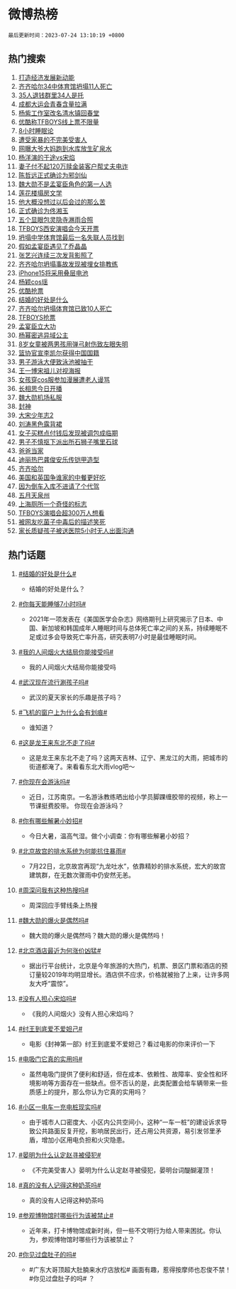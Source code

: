 # 微博热榜

`最后更新时间：2023-07-24 13:10:19 +0800`

## 热门搜索

1. [打造经济发展新动能](https://m.weibo.cn/search?containerid=100103type%3D1%26t%3D10%26q%3D%23%E6%89%93%E9%80%A0%E7%BB%8F%E6%B5%8E%E5%8F%91%E5%B1%95%E6%96%B0%E5%8A%A8%E8%83%BD%23&stream_entry_id=51&isnewpage=1&extparam=seat%3D1%26stream_entry_id%3D51%26c_type%3D51%26pos%3D0%26cate%3D10103%26filter_type%3Drealtimehot%26dgr%3D0%26display_time%3D1690175418%26pre_seqid%3D169017541807104829192&luicode=10000011&lfid=106003type%253D25%2526t%253D3%2526disable_hot%253D1%2526filter_type%253Drealtimehot)
1. [齐齐哈尔34中体育馆坍塌11人死亡](https://m.weibo.cn/search?containerid=100103type%3D1%26t%3D10%26q%3D%23%E9%BD%90%E9%BD%90%E5%93%88%E5%B0%9434%E4%B8%AD%E4%BD%93%E8%82%B2%E9%A6%86%E5%9D%8D%E5%A1%8C11%E4%BA%BA%E6%AD%BB%E4%BA%A1%23&stream_entry_id=31&isnewpage=1&extparam=seat%3D1%26c_type%3D31%26band_rank%3D1%26cate%3D5001%26lcate%3D5001%26realpos%3D1%26stream_entry_id%3D31%26q%3D%2523%25E9%25BD%2590%25E9%25BD%2590%25E5%2593%2588%25E5%25B0%259434%25E4%25B8%25AD%25E4%25BD%2593%25E8%2582%25B2%25E9%25A6%2586%25E5%259D%258D%25E5%25A1%258C11%25E4%25BA%25BA%25E6%25AD%25BB%25E4%25BA%25A1%2523%26flag%3D16%26dgr%3D0%26filter_type%3Drealtimehot%26pos%3D0%26display_time%3D1690175418%26pre_seqid%3D169017541807104829192&luicode=10000011&lfid=106003type%253D25%2526t%253D3%2526disable_hot%253D1%2526filter_type%253Drealtimehot)
1. [35人退钱群里34人是托](https://m.weibo.cn/search?containerid=100103type%3D1%26t%3D10%26q%3D%2335%E4%BA%BA%E9%80%80%E9%92%B1%E7%BE%A4%E9%87%8C34%E4%BA%BA%E6%98%AF%E6%89%98%23&stream_entry_id=31&isnewpage=1&extparam=seat%3D1%26c_type%3D31%26band_rank%3D2%26cate%3D5001%26lcate%3D5001%26realpos%3D2%26stream_entry_id%3D31%26q%3D%252335%25E4%25BA%25BA%25E9%2580%2580%25E9%2592%25B1%25E7%25BE%25A4%25E9%2587%258C34%25E4%25BA%25BA%25E6%2598%25AF%25E6%2589%2598%2523%26flag%3D2%26dgr%3D0%26filter_type%3Drealtimehot%26pos%3D1%26display_time%3D1690175418%26pre_seqid%3D169017541807104829192&luicode=10000011&lfid=106003type%253D25%2526t%253D3%2526disable_hot%253D1%2526filter_type%253Drealtimehot)
1. [成都大运会青春含量拉满](https://m.weibo.cn/search?containerid=100103type%3D1%26t%3D10%26q%3D%23%E6%88%90%E9%83%BD%E5%A4%A7%E8%BF%90%E4%BC%9A%E9%9D%92%E6%98%A5%E5%90%AB%E9%87%8F%E6%8B%89%E6%BB%A1%23&stream_entry_id=31&isnewpage=1&extparam=seat%3D1%26c_type%3D31%26band_rank%3D3%26cate%3D5001%26lcate%3D5001%26realpos%3D3%26stream_entry_id%3D31%26q%3D%2523%25E6%2588%2590%25E9%2583%25BD%25E5%25A4%25A7%25E8%25BF%2590%25E4%25BC%259A%25E9%259D%2592%25E6%2598%25A5%25E5%2590%25AB%25E9%2587%258F%25E6%258B%2589%25E6%25BB%25A1%2523%26flag%3D0%26dgr%3D0%26filter_type%3Drealtimehot%26pos%3D2%26display_time%3D1690175418%26pre_seqid%3D169017541807104829192&luicode=10000011&lfid=106003type%253D25%2526t%253D3%2526disable_hot%253D1%2526filter_type%253Drealtimehot)
1. [杨紫工作室改名清水镇回春堂](https://m.weibo.cn/search?containerid=100103type%3D1%26t%3D10%26q%3D%23%E6%9D%A8%E7%B4%AB%E5%B7%A5%E4%BD%9C%E5%AE%A4%E6%94%B9%E5%90%8D%E6%B8%85%E6%B0%B4%E9%95%87%E5%9B%9E%E6%98%A5%E5%A0%82%23&stream_entry_id=31&isnewpage=1&extparam=seat%3D1%26c_type%3D31%26band_rank%3D4%26cate%3D5001%26lcate%3D5001%26realpos%3D4%26stream_entry_id%3D31%26q%3D%2523%25E6%259D%25A8%25E7%25B4%25AB%25E5%25B7%25A5%25E4%25BD%259C%25E5%25AE%25A4%25E6%2594%25B9%25E5%2590%258D%25E6%25B8%2585%25E6%25B0%25B4%25E9%2595%2587%25E5%259B%259E%25E6%2598%25A5%25E5%25A0%2582%2523%26flag%3D1%26dgr%3D0%26filter_type%3Drealtimehot%26pos%3D3%26display_time%3D1690175418%26pre_seqid%3D169017541807104829192&luicode=10000011&lfid=106003type%253D25%2526t%253D3%2526disable_hot%253D1%2526filter_type%253Drealtimehot)
1. [优酷称TFBOYS线上票不限量](https://m.weibo.cn/search?containerid=100103type%3D1%26t%3D10%26q%3D%23%E4%BC%98%E9%85%B7%E7%A7%B0TFBOYS%E7%BA%BF%E4%B8%8A%E7%A5%A8%E4%B8%8D%E9%99%90%E9%87%8F%23&stream_entry_id=31&isnewpage=1&extparam=seat%3D1%26c_type%3D31%26band_rank%3D5%26cate%3D5001%26lcate%3D5001%26realpos%3D5%26stream_entry_id%3D31%26q%3D%2523%25E4%25BC%2598%25E9%2585%25B7%25E7%25A7%25B0TFBOYS%25E7%25BA%25BF%25E4%25B8%258A%25E7%25A5%25A8%25E4%25B8%258D%25E9%2599%2590%25E9%2587%258F%2523%26flag%3D1%26dgr%3D0%26filter_type%3Drealtimehot%26pos%3D4%26display_time%3D1690175418%26pre_seqid%3D169017541807104829192&luicode=10000011&lfid=106003type%253D25%2526t%253D3%2526disable_hot%253D1%2526filter_type%253Drealtimehot)
1. [8小时睡眠论](https://m.weibo.cn/search?containerid=100103type%3D1%26t%3D10%26q%3D8%E5%B0%8F%E6%97%B6%E7%9D%A1%E7%9C%A0%E8%AE%BA&stream_entry_id=31&isnewpage=1&extparam=seat%3D1%26c_type%3D31%26band_rank%3D6%26cate%3D5001%26lcate%3D5001%26realpos%3D6%26stream_entry_id%3D31%26q%3D8%25E5%25B0%258F%25E6%2597%25B6%25E7%259D%25A1%25E7%259C%25A0%25E8%25AE%25BA%26flag%3D0%26dgr%3D0%26filter_type%3Drealtimehot%26pos%3D5%26display_time%3D1690175418%26pre_seqid%3D169017541807104829192&luicode=10000011&lfid=106003type%253D25%2526t%253D3%2526disable_hot%253D1%2526filter_type%253Drealtimehot)
1. [遭受家暴的不完美受害人](https://m.weibo.cn/search?containerid=100103type%3D1%26t%3D10%26q%3D%23%E9%81%AD%E5%8F%97%E5%AE%B6%E6%9A%B4%E7%9A%84%E4%B8%8D%E5%AE%8C%E7%BE%8E%E5%8F%97%E5%AE%B3%E4%BA%BA%23&stream_entry_id=31&isnewpage=1&extparam=seat%3D1%26band_rank%3D7%26c_type%3D31%26pos%3D6%26cate%3D5001%26lcate%3D5001%26is_ad_pos%3D1%26stream_entry_id%3D31%26adid%3D197175%26q%3D%2523%25E9%2581%25AD%25E5%258F%2597%25E5%25AE%25B6%25E6%259A%25B4%25E7%259A%2584%25E4%25B8%258D%25E5%25AE%258C%25E7%25BE%258E%25E5%258F%2597%25E5%25AE%25B3%25E4%25BA%25BA%2523%26dgr%3D0%26filter_type%3Drealtimehot%26display_time%3D1690175418%26pre_seqid%3D169017541807104829192&luicode=10000011&lfid=106003type%253D25%2526t%253D3%2526disable_hot%253D1%2526filter_type%253Drealtimehot)
1. [网曝大爷大妈跑到水库放生矿泉水](https://m.weibo.cn/search?containerid=100103type%3D1%26t%3D10%26q%3D%23%E7%BD%91%E6%9B%9D%E5%A4%A7%E7%88%B7%E5%A4%A7%E5%A6%88%E8%B7%91%E5%88%B0%E6%B0%B4%E5%BA%93%E6%94%BE%E7%94%9F%E7%9F%BF%E6%B3%89%E6%B0%B4%23&stream_entry_id=31&isnewpage=1&extparam=seat%3D1%26c_type%3D31%26band_rank%3D7%26cate%3D5001%26lcate%3D5001%26realpos%3D7%26stream_entry_id%3D31%26q%3D%2523%25E7%25BD%2591%25E6%259B%259D%25E5%25A4%25A7%25E7%2588%25B7%25E5%25A4%25A7%25E5%25A6%2588%25E8%25B7%2591%25E5%2588%25B0%25E6%25B0%25B4%25E5%25BA%2593%25E6%2594%25BE%25E7%2594%259F%25E7%259F%25BF%25E6%25B3%2589%25E6%25B0%25B4%2523%26flag%3D1%26dgr%3D0%26filter_type%3Drealtimehot%26pos%3D7%26display_time%3D1690175418%26pre_seqid%3D169017541807104829192&luicode=10000011&lfid=106003type%253D25%2526t%253D3%2526disable_hot%253D1%2526filter_type%253Drealtimehot)
1. [杨洋演的于途vs宋焰](https://m.weibo.cn/search?containerid=100103type%3D1%26t%3D10%26q%3D%23%E6%9D%A8%E6%B4%8B%E6%BC%94%E7%9A%84%E4%BA%8E%E9%80%94vs%E5%AE%8B%E7%84%B0%23&stream_entry_id=31&isnewpage=1&extparam=seat%3D1%26c_type%3D31%26band_rank%3D8%26cate%3D5001%26lcate%3D5001%26realpos%3D8%26stream_entry_id%3D31%26q%3D%2523%25E6%259D%25A8%25E6%25B4%258B%25E6%25BC%2594%25E7%259A%2584%25E4%25BA%258E%25E9%2580%2594vs%25E5%25AE%258B%25E7%2584%25B0%2523%26flag%3D0%26dgr%3D0%26filter_type%3Drealtimehot%26pos%3D8%26display_time%3D1690175418%26pre_seqid%3D169017541807104829192&luicode=10000011&lfid=106003type%253D25%2526t%253D3%2526disable_hot%253D1%2526filter_type%253Drealtimehot)
1. [妻子付不起120万赎金装客户帮丈夫电诈](https://m.weibo.cn/search?containerid=100103type%3D1%26t%3D10%26q%3D%23%E5%A6%BB%E5%AD%90%E4%BB%98%E4%B8%8D%E8%B5%B7120%E4%B8%87%E8%B5%8E%E9%87%91%E8%A3%85%E5%AE%A2%E6%88%B7%E5%B8%AE%E4%B8%88%E5%A4%AB%E7%94%B5%E8%AF%88%23&stream_entry_id=31&isnewpage=1&extparam=seat%3D1%26c_type%3D31%26band_rank%3D9%26cate%3D5001%26lcate%3D5001%26realpos%3D9%26stream_entry_id%3D31%26q%3D%2523%25E5%25A6%25BB%25E5%25AD%2590%25E4%25BB%2598%25E4%25B8%258D%25E8%25B5%25B7120%25E4%25B8%2587%25E8%25B5%258E%25E9%2587%2591%25E8%25A3%2585%25E5%25AE%25A2%25E6%2588%25B7%25E5%25B8%25AE%25E4%25B8%2588%25E5%25A4%25AB%25E7%2594%25B5%25E8%25AF%2588%2523%26flag%3D2%26dgr%3D0%26filter_type%3Drealtimehot%26pos%3D9%26display_time%3D1690175418%26pre_seqid%3D169017541807104829192&luicode=10000011&lfid=106003type%253D25%2526t%253D3%2526disable_hot%253D1%2526filter_type%253Drealtimehot)
1. [陈哲远正式确诊为邪剑仙](https://m.weibo.cn/search?containerid=100103type%3D1%26t%3D10%26q%3D%23%E9%99%88%E5%93%B2%E8%BF%9C%E6%AD%A3%E5%BC%8F%E7%A1%AE%E8%AF%8A%E4%B8%BA%E9%82%AA%E5%89%91%E4%BB%99%23&stream_entry_id=31&isnewpage=1&extparam=seat%3D1%26c_type%3D31%26band_rank%3D10%26cate%3D5001%26lcate%3D5001%26realpos%3D10%26stream_entry_id%3D31%26q%3D%2523%25E9%2599%2588%25E5%2593%25B2%25E8%25BF%259C%25E6%25AD%25A3%25E5%25BC%258F%25E7%25A1%25AE%25E8%25AF%258A%25E4%25B8%25BA%25E9%2582%25AA%25E5%2589%2591%25E4%25BB%2599%2523%26flag%3D1%26dgr%3D0%26filter_type%3Drealtimehot%26pos%3D10%26display_time%3D1690175418%26pre_seqid%3D169017541807104829192&luicode=10000011&lfid=106003type%253D25%2526t%253D3%2526disable_hot%253D1%2526filter_type%253Drealtimehot)
1. [魏大勋不是孟宴臣角色的第一人选](https://m.weibo.cn/search?containerid=100103type%3D1%26t%3D10%26q%3D%23%E9%AD%8F%E5%A4%A7%E5%8B%8B%E4%B8%8D%E6%98%AF%E5%AD%9F%E5%AE%B4%E8%87%A3%E8%A7%92%E8%89%B2%E7%9A%84%E7%AC%AC%E4%B8%80%E4%BA%BA%E9%80%89%23&stream_entry_id=31&isnewpage=1&extparam=seat%3D1%26c_type%3D31%26band_rank%3D11%26cate%3D5001%26lcate%3D5001%26realpos%3D11%26stream_entry_id%3D31%26q%3D%2523%25E9%25AD%258F%25E5%25A4%25A7%25E5%258B%258B%25E4%25B8%258D%25E6%2598%25AF%25E5%25AD%259F%25E5%25AE%25B4%25E8%2587%25A3%25E8%25A7%2592%25E8%2589%25B2%25E7%259A%2584%25E7%25AC%25AC%25E4%25B8%2580%25E4%25BA%25BA%25E9%2580%2589%2523%26flag%3D2%26dgr%3D0%26filter_type%3Drealtimehot%26pos%3D11%26display_time%3D1690175418%26pre_seqid%3D169017541807104829192&luicode=10000011&lfid=106003type%253D25%2526t%253D3%2526disable_hot%253D1%2526filter_type%253Drealtimehot)
1. [莲花楼塌房文学](https://m.weibo.cn/search?containerid=100103type%3D1%26t%3D10%26q%3D%23%E8%8E%B2%E8%8A%B1%E6%A5%BC%E5%A1%8C%E6%88%BF%E6%96%87%E5%AD%A6%23&stream_entry_id=31&isnewpage=1&extparam=seat%3D1%26c_type%3D31%26band_rank%3D12%26cate%3D5001%26lcate%3D5001%26realpos%3D12%26stream_entry_id%3D31%26q%3D%2523%25E8%258E%25B2%25E8%258A%25B1%25E6%25A5%25BC%25E5%25A1%258C%25E6%2588%25BF%25E6%2596%2587%25E5%25AD%25A6%2523%26flag%3D1%26dgr%3D0%26filter_type%3Drealtimehot%26pos%3D12%26display_time%3D1690175418%26pre_seqid%3D169017541807104829192&luicode=10000011&lfid=106003type%253D25%2526t%253D3%2526disable_hot%253D1%2526filter_type%253Drealtimehot)
1. [他大概没想过以后会过的那么苦](https://m.weibo.cn/search?containerid=100103type%3D1%26t%3D10%26q%3D%E4%BB%96%E5%A4%A7%E6%A6%82%E6%B2%A1%E6%83%B3%E8%BF%87%E4%BB%A5%E5%90%8E%E4%BC%9A%E8%BF%87%E7%9A%84%E9%82%A3%E4%B9%88%E8%8B%A6&stream_entry_id=31&isnewpage=1&extparam=seat%3D1%26c_type%3D31%26band_rank%3D13%26cate%3D5001%26lcate%3D5001%26realpos%3D13%26stream_entry_id%3D31%26q%3D%25E4%25BB%2596%25E5%25A4%25A7%25E6%25A6%2582%25E6%25B2%25A1%25E6%2583%25B3%25E8%25BF%2587%25E4%25BB%25A5%25E5%2590%258E%25E4%25BC%259A%25E8%25BF%2587%25E7%259A%2584%25E9%2582%25A3%25E4%25B9%2588%25E8%258B%25A6%26flag%3D0%26dgr%3D0%26filter_type%3Drealtimehot%26pos%3D13%26display_time%3D1690175418%26pre_seqid%3D169017541807104829192&luicode=10000011&lfid=106003type%253D25%2526t%253D3%2526disable_hot%253D1%2526filter_type%253Drealtimehot)
1. [正式确诊为佟湘玉](https://m.weibo.cn/search?containerid=100103type%3D1%26t%3D10%26q%3D%23%E6%AD%A3%E5%BC%8F%E7%A1%AE%E8%AF%8A%E4%B8%BA%E4%BD%9F%E6%B9%98%E7%8E%89%23&stream_entry_id=31&isnewpage=1&extparam=seat%3D1%26c_type%3D31%26band_rank%3D14%26cate%3D5001%26lcate%3D5001%26realpos%3D14%26stream_entry_id%3D31%26q%3D%2523%25E6%25AD%25A3%25E5%25BC%258F%25E7%25A1%25AE%25E8%25AF%258A%25E4%25B8%25BA%25E4%25BD%259F%25E6%25B9%2598%25E7%258E%2589%2523%26flag%3D1%26dgr%3D0%26filter_type%3Drealtimehot%26pos%3D14%26display_time%3D1690175418%26pre_seqid%3D169017541807104829192&luicode=10000011&lfid=106003type%253D25%2526t%253D3%2526disable_hot%253D1%2526filter_type%253Drealtimehot)
1. [五个显眼包灵隐寺淋雨合照](https://m.weibo.cn/search?containerid=100103type%3D1%26t%3D10%26q%3D%23%E4%BA%94%E4%B8%AA%E6%98%BE%E7%9C%BC%E5%8C%85%E7%81%B5%E9%9A%90%E5%AF%BA%E6%B7%8B%E9%9B%A8%E5%90%88%E7%85%A7%23&stream_entry_id=31&isnewpage=1&extparam=seat%3D1%26c_type%3D31%26band_rank%3D15%26cate%3D5001%26lcate%3D5001%26realpos%3D15%26stream_entry_id%3D31%26q%3D%2523%25E4%25BA%2594%25E4%25B8%25AA%25E6%2598%25BE%25E7%259C%25BC%25E5%258C%2585%25E7%2581%25B5%25E9%259A%2590%25E5%25AF%25BA%25E6%25B7%258B%25E9%259B%25A8%25E5%2590%2588%25E7%2585%25A7%2523%26flag%3D32768%26dgr%3D0%26filter_type%3Drealtimehot%26pos%3D15%26display_time%3D1690175418%26pre_seqid%3D169017541807104829192&luicode=10000011&lfid=106003type%253D25%2526t%253D3%2526disable_hot%253D1%2526filter_type%253Drealtimehot)
1. [TFBOYS西安演唱会今天开票](https://m.weibo.cn/search?containerid=100103type%3D1%26t%3D10%26q%3D%23TFBOYS%E8%A5%BF%E5%AE%89%E6%BC%94%E5%94%B1%E4%BC%9A%E4%BB%8A%E5%A4%A9%E5%BC%80%E7%A5%A8%23&stream_entry_id=31&isnewpage=1&extparam=seat%3D1%26c_type%3D31%26band_rank%3D16%26cate%3D5001%26lcate%3D5001%26realpos%3D16%26stream_entry_id%3D31%26q%3D%2523TFBOYS%25E8%25A5%25BF%25E5%25AE%2589%25E6%25BC%2594%25E5%2594%25B1%25E4%25BC%259A%25E4%25BB%258A%25E5%25A4%25A9%25E5%25BC%2580%25E7%25A5%25A8%2523%26flag%3D0%26dgr%3D0%26filter_type%3Drealtimehot%26pos%3D16%26display_time%3D1690175418%26pre_seqid%3D169017541807104829192&luicode=10000011&lfid=106003type%253D25%2526t%253D3%2526disable_hot%253D1%2526filter_type%253Drealtimehot)
1. [坍塌中学体育馆最后一名失联人员找到](https://m.weibo.cn/search?containerid=100103type%3D1%26t%3D10%26q%3D%23%E5%9D%8D%E5%A1%8C%E4%B8%AD%E5%AD%A6%E4%BD%93%E8%82%B2%E9%A6%86%E6%9C%80%E5%90%8E%E4%B8%80%E5%90%8D%E5%A4%B1%E8%81%94%E4%BA%BA%E5%91%98%E6%89%BE%E5%88%B0%23&stream_entry_id=31&isnewpage=1&extparam=seat%3D1%26c_type%3D31%26band_rank%3D17%26cate%3D5001%26lcate%3D5001%26realpos%3D17%26stream_entry_id%3D31%26q%3D%2523%25E5%259D%258D%25E5%25A1%258C%25E4%25B8%25AD%25E5%25AD%25A6%25E4%25BD%2593%25E8%2582%25B2%25E9%25A6%2586%25E6%259C%2580%25E5%2590%258E%25E4%25B8%2580%25E5%2590%258D%25E5%25A4%25B1%25E8%2581%2594%25E4%25BA%25BA%25E5%2591%2598%25E6%2589%25BE%25E5%2588%25B0%2523%26flag%3D0%26dgr%3D0%26filter_type%3Drealtimehot%26pos%3D17%26display_time%3D1690175418%26pre_seqid%3D169017541807104829192&luicode=10000011&lfid=106003type%253D25%2526t%253D3%2526disable_hot%253D1%2526filter_type%253Drealtimehot)
1. [假如孟宴臣遇见了乔晶晶](https://m.weibo.cn/search?containerid=100103type%3D1%26t%3D10%26q%3D%23%E5%81%87%E5%A6%82%E5%AD%9F%E5%AE%B4%E8%87%A3%E9%81%87%E8%A7%81%E4%BA%86%E4%B9%94%E6%99%B6%E6%99%B6%23&stream_entry_id=31&isnewpage=1&extparam=seat%3D1%26c_type%3D31%26band_rank%3D18%26cate%3D5001%26lcate%3D5001%26realpos%3D18%26stream_entry_id%3D31%26q%3D%2523%25E5%2581%2587%25E5%25A6%2582%25E5%25AD%259F%25E5%25AE%25B4%25E8%2587%25A3%25E9%2581%2587%25E8%25A7%2581%25E4%25BA%2586%25E4%25B9%2594%25E6%2599%25B6%25E6%2599%25B6%2523%26flag%3D1%26dgr%3D0%26filter_type%3Drealtimehot%26pos%3D18%26display_time%3D1690175418%26pre_seqid%3D169017541807104829192&luicode=10000011&lfid=106003type%253D25%2526t%253D3%2526disable_hot%253D1%2526filter_type%253Drealtimehot)
1. [张艺兴连续三次发背影照了](https://m.weibo.cn/search?containerid=100103type%3D1%26t%3D10%26q%3D%23%E5%BC%A0%E8%89%BA%E5%85%B4%E8%BF%9E%E7%BB%AD%E4%B8%89%E6%AC%A1%E5%8F%91%E8%83%8C%E5%BD%B1%E7%85%A7%E4%BA%86%23&stream_entry_id=31&isnewpage=1&extparam=seat%3D1%26c_type%3D31%26band_rank%3D19%26cate%3D5001%26lcate%3D5001%26realpos%3D19%26stream_entry_id%3D31%26q%3D%2523%25E5%25BC%25A0%25E8%2589%25BA%25E5%2585%25B4%25E8%25BF%259E%25E7%25BB%25AD%25E4%25B8%2589%25E6%25AC%25A1%25E5%258F%2591%25E8%2583%258C%25E5%25BD%25B1%25E7%2585%25A7%25E4%25BA%2586%2523%26flag%3D0%26dgr%3D0%26filter_type%3Drealtimehot%26pos%3D19%26display_time%3D1690175418%26pre_seqid%3D169017541807104829192&luicode=10000011&lfid=106003type%253D25%2526t%253D3%2526disable_hot%253D1%2526filter_type%253Drealtimehot)
1. [齐齐哈尔坍塌事故发现被埋女排教练](https://m.weibo.cn/search?containerid=100103type%3D1%26t%3D10%26q%3D%23%E9%BD%90%E9%BD%90%E5%93%88%E5%B0%94%E5%9D%8D%E5%A1%8C%E4%BA%8B%E6%95%85%E5%8F%91%E7%8E%B0%E8%A2%AB%E5%9F%8B%E5%A5%B3%E6%8E%92%E6%95%99%E7%BB%83%23&stream_entry_id=31&isnewpage=1&extparam=seat%3D1%26c_type%3D31%26band_rank%3D20%26cate%3D5001%26lcate%3D5001%26realpos%3D20%26stream_entry_id%3D31%26q%3D%2523%25E9%25BD%2590%25E9%25BD%2590%25E5%2593%2588%25E5%25B0%2594%25E5%259D%258D%25E5%25A1%258C%25E4%25BA%258B%25E6%2595%2585%25E5%258F%2591%25E7%258E%25B0%25E8%25A2%25AB%25E5%259F%258B%25E5%25A5%25B3%25E6%258E%2592%25E6%2595%2599%25E7%25BB%2583%2523%26flag%3D0%26dgr%3D0%26filter_type%3Drealtimehot%26pos%3D20%26display_time%3D1690175418%26pre_seqid%3D169017541807104829192&luicode=10000011&lfid=106003type%253D25%2526t%253D3%2526disable_hot%253D1%2526filter_type%253Drealtimehot)
1. [iPhone15将采用叠层电池](https://m.weibo.cn/search?containerid=100103type%3D1%26t%3D10%26q%3D%23iPhone15%E5%B0%86%E9%87%87%E7%94%A8%E5%8F%A0%E5%B1%82%E7%94%B5%E6%B1%A0%23&stream_entry_id=31&isnewpage=1&extparam=seat%3D1%26c_type%3D31%26band_rank%3D21%26cate%3D5001%26lcate%3D5001%26realpos%3D21%26stream_entry_id%3D31%26q%3D%2523iPhone15%25E5%25B0%2586%25E9%2587%2587%25E7%2594%25A8%25E5%258F%25A0%25E5%25B1%2582%25E7%2594%25B5%25E6%25B1%25A0%2523%26flag%3D1%26dgr%3D0%26filter_type%3Drealtimehot%26pos%3D21%26display_time%3D1690175418%26pre_seqid%3D169017541807104829192&luicode=10000011&lfid=106003type%253D25%2526t%253D3%2526disable_hot%253D1%2526filter_type%253Drealtimehot)
1. [杨颖cos瑶](https://m.weibo.cn/search?containerid=100103type%3D1%26t%3D10%26q%3D%23%E6%9D%A8%E9%A2%96cos%E7%91%B6%23&stream_entry_id=31&isnewpage=1&extparam=seat%3D1%26c_type%3D31%26band_rank%3D22%26cate%3D5001%26lcate%3D5001%26realpos%3D22%26stream_entry_id%3D31%26q%3D%2523%25E6%259D%25A8%25E9%25A2%2596cos%25E7%2591%25B6%2523%26flag%3D1%26dgr%3D0%26filter_type%3Drealtimehot%26pos%3D22%26display_time%3D1690175418%26pre_seqid%3D169017541807104829192&luicode=10000011&lfid=106003type%253D25%2526t%253D3%2526disable_hot%253D1%2526filter_type%253Drealtimehot)
1. [优酷抢票](https://m.weibo.cn/search?containerid=100103type%3D1%26t%3D10%26q%3D%E4%BC%98%E9%85%B7%E6%8A%A2%E7%A5%A8&stream_entry_id=31&isnewpage=1&extparam=seat%3D1%26c_type%3D31%26band_rank%3D23%26cate%3D5001%26lcate%3D5001%26realpos%3D23%26stream_entry_id%3D31%26q%3D%25E4%25BC%2598%25E9%2585%25B7%25E6%258A%25A2%25E7%25A5%25A8%26flag%3D0%26dgr%3D0%26filter_type%3Drealtimehot%26pos%3D23%26display_time%3D1690175418%26pre_seqid%3D169017541807104829192&luicode=10000011&lfid=106003type%253D25%2526t%253D3%2526disable_hot%253D1%2526filter_type%253Drealtimehot)
1. [结婚的好处是什么](https://m.weibo.cn/search?containerid=100103type%3D1%26t%3D10%26q%3D%23%E7%BB%93%E5%A9%9A%E7%9A%84%E5%A5%BD%E5%A4%84%E6%98%AF%E4%BB%80%E4%B9%88%23&stream_entry_id=31&isnewpage=1&extparam=seat%3D1%26c_type%3D31%26band_rank%3D24%26cate%3D5001%26lcate%3D5001%26realpos%3D24%26stream_entry_id%3D31%26q%3D%2523%25E7%25BB%2593%25E5%25A9%259A%25E7%259A%2584%25E5%25A5%25BD%25E5%25A4%2584%25E6%2598%25AF%25E4%25BB%2580%25E4%25B9%2588%2523%26flag%3D1%26dgr%3D0%26filter_type%3Drealtimehot%26pos%3D24%26display_time%3D1690175418%26pre_seqid%3D169017541807104829192&luicode=10000011&lfid=106003type%253D25%2526t%253D3%2526disable_hot%253D1%2526filter_type%253Drealtimehot)
1. [齐齐哈尔坍塌体育馆已致10人死亡](https://m.weibo.cn/search?containerid=100103type%3D1%26t%3D10%26q%3D%23%E9%BD%90%E9%BD%90%E5%93%88%E5%B0%94%E5%9D%8D%E5%A1%8C%E4%BD%93%E8%82%B2%E9%A6%86%E5%B7%B2%E8%87%B410%E4%BA%BA%E6%AD%BB%E4%BA%A1%23&stream_entry_id=31&isnewpage=1&extparam=seat%3D1%26c_type%3D31%26band_rank%3D25%26cate%3D5001%26lcate%3D5001%26realpos%3D25%26stream_entry_id%3D31%26q%3D%2523%25E9%25BD%2590%25E9%25BD%2590%25E5%2593%2588%25E5%25B0%2594%25E5%259D%258D%25E5%25A1%258C%25E4%25BD%2593%25E8%2582%25B2%25E9%25A6%2586%25E5%25B7%25B2%25E8%2587%25B410%25E4%25BA%25BA%25E6%25AD%25BB%25E4%25BA%25A1%2523%26flag%3D0%26dgr%3D0%26filter_type%3Drealtimehot%26pos%3D25%26display_time%3D1690175418%26pre_seqid%3D169017541807104829192&luicode=10000011&lfid=106003type%253D25%2526t%253D3%2526disable_hot%253D1%2526filter_type%253Drealtimehot)
1. [TFBOYS抢票](https://m.weibo.cn/search?containerid=100103type%3D1%26t%3D10%26q%3DTFBOYS%E6%8A%A2%E7%A5%A8&stream_entry_id=31&isnewpage=1&extparam=seat%3D1%26c_type%3D31%26band_rank%3D26%26cate%3D5001%26lcate%3D5001%26realpos%3D26%26stream_entry_id%3D31%26q%3DTFBOYS%25E6%258A%25A2%25E7%25A5%25A8%26flag%3D1%26dgr%3D0%26filter_type%3Drealtimehot%26pos%3D26%26display_time%3D1690175418%26pre_seqid%3D169017541807104829192&luicode=10000011&lfid=106003type%253D25%2526t%253D3%2526disable_hot%253D1%2526filter_type%253Drealtimehot)
1. [孟宴臣立大功](https://m.weibo.cn/search?containerid=100103type%3D1%26t%3D10%26q%3D%23%E5%AD%9F%E5%AE%B4%E8%87%A3%E7%AB%8B%E5%A4%A7%E5%8A%9F%23&stream_entry_id=31&isnewpage=1&extparam=seat%3D1%26c_type%3D31%26band_rank%3D27%26cate%3D5001%26lcate%3D5001%26realpos%3D27%26stream_entry_id%3D31%26q%3D%2523%25E5%25AD%259F%25E5%25AE%25B4%25E8%2587%25A3%25E7%25AB%258B%25E5%25A4%25A7%25E5%258A%259F%2523%26flag%3D1%26dgr%3D0%26filter_type%3Drealtimehot%26pos%3D27%26display_time%3D1690175418%26pre_seqid%3D169017541807104829192&luicode=10000011&lfid=106003type%253D25%2526t%253D3%2526disable_hot%253D1%2526filter_type%253Drealtimehot)
1. [杨幂密逃异域公主](https://m.weibo.cn/search?containerid=100103type%3D1%26t%3D10%26q%3D%23%E6%9D%A8%E5%B9%82%E5%AF%86%E9%80%83%E5%BC%82%E5%9F%9F%E5%85%AC%E4%B8%BB%23&stream_entry_id=31&isnewpage=1&extparam=seat%3D1%26c_type%3D31%26band_rank%3D28%26cate%3D5001%26lcate%3D5001%26realpos%3D28%26stream_entry_id%3D31%26q%3D%2523%25E6%259D%25A8%25E5%25B9%2582%25E5%25AF%2586%25E9%2580%2583%25E5%25BC%2582%25E5%259F%259F%25E5%2585%25AC%25E4%25B8%25BB%2523%26flag%3D1%26dgr%3D0%26filter_type%3Drealtimehot%26pos%3D28%26display_time%3D1690175418%26pre_seqid%3D169017541807104829192&luicode=10000011&lfid=106003type%253D25%2526t%253D3%2526disable_hot%253D1%2526filter_type%253Drealtimehot)
1. [8岁女童被两男孩用弹弓射伤致左眼失明](https://m.weibo.cn/search?containerid=100103type%3D1%26t%3D10%26q%3D%238%E5%B2%81%E5%A5%B3%E7%AB%A5%E8%A2%AB%E4%B8%A4%E7%94%B7%E5%AD%A9%E7%94%A8%E5%BC%B9%E5%BC%93%E5%B0%84%E4%BC%A4%E8%87%B4%E5%B7%A6%E7%9C%BC%E5%A4%B1%E6%98%8E%23&stream_entry_id=31&isnewpage=1&extparam=seat%3D1%26c_type%3D31%26band_rank%3D29%26cate%3D5001%26lcate%3D5001%26realpos%3D29%26stream_entry_id%3D31%26q%3D%25238%25E5%25B2%2581%25E5%25A5%25B3%25E7%25AB%25A5%25E8%25A2%25AB%25E4%25B8%25A4%25E7%2594%25B7%25E5%25AD%25A9%25E7%2594%25A8%25E5%25BC%25B9%25E5%25BC%2593%25E5%25B0%2584%25E4%25BC%25A4%25E8%2587%25B4%25E5%25B7%25A6%25E7%259C%25BC%25E5%25A4%25B1%25E6%2598%258E%2523%26flag%3D0%26dgr%3D0%26filter_type%3Drealtimehot%26pos%3D29%26display_time%3D1690175418%26pre_seqid%3D169017541807104829192&luicode=10000011&lfid=106003type%253D25%2526t%253D3%2526disable_hot%253D1%2526filter_type%253Drealtimehot)
1. [篮协官宣李凯尔获得中国国籍](https://m.weibo.cn/search?containerid=100103type%3D1%26t%3D10%26q%3D%23%E7%AF%AE%E5%8D%8F%E5%AE%98%E5%AE%A3%E6%9D%8E%E5%87%AF%E5%B0%94%E8%8E%B7%E5%BE%97%E4%B8%AD%E5%9B%BD%E5%9B%BD%E7%B1%8D%23&stream_entry_id=31&isnewpage=1&extparam=seat%3D1%26c_type%3D31%26band_rank%3D30%26cate%3D5001%26lcate%3D5001%26realpos%3D30%26stream_entry_id%3D31%26q%3D%2523%25E7%25AF%25AE%25E5%258D%258F%25E5%25AE%2598%25E5%25AE%25A3%25E6%259D%258E%25E5%2587%25AF%25E5%25B0%2594%25E8%258E%25B7%25E5%25BE%2597%25E4%25B8%25AD%25E5%259B%25BD%25E5%259B%25BD%25E7%25B1%258D%2523%26flag%3D0%26dgr%3D0%26filter_type%3Drealtimehot%26pos%3D30%26display_time%3D1690175418%26pre_seqid%3D169017541807104829192&luicode=10000011&lfid=106003type%253D25%2526t%253D3%2526disable_hot%253D1%2526filter_type%253Drealtimehot)
1. [男子游泳大便致泳池被抽干](https://m.weibo.cn/search?containerid=100103type%3D1%26t%3D10%26q%3D%23%E7%94%B7%E5%AD%90%E6%B8%B8%E6%B3%B3%E5%A4%A7%E4%BE%BF%E8%87%B4%E6%B3%B3%E6%B1%A0%E8%A2%AB%E6%8A%BD%E5%B9%B2%23&stream_entry_id=31&isnewpage=1&extparam=seat%3D1%26c_type%3D31%26band_rank%3D31%26cate%3D5001%26lcate%3D5001%26realpos%3D31%26stream_entry_id%3D31%26q%3D%2523%25E7%2594%25B7%25E5%25AD%2590%25E6%25B8%25B8%25E6%25B3%25B3%25E5%25A4%25A7%25E4%25BE%25BF%25E8%2587%25B4%25E6%25B3%25B3%25E6%25B1%25A0%25E8%25A2%25AB%25E6%258A%25BD%25E5%25B9%25B2%2523%26flag%3D1%26dgr%3D0%26filter_type%3Drealtimehot%26pos%3D31%26display_time%3D1690175418%26pre_seqid%3D169017541807104829192&luicode=10000011&lfid=106003type%253D25%2526t%253D3%2526disable_hot%253D1%2526filter_type%253Drealtimehot)
1. [王一博宋祖儿对视海报](https://m.weibo.cn/search?containerid=100103type%3D1%26t%3D10%26q%3D%23%E7%8E%8B%E4%B8%80%E5%8D%9A%E5%AE%8B%E7%A5%96%E5%84%BF%E5%AF%B9%E8%A7%86%E6%B5%B7%E6%8A%A5%23&stream_entry_id=31&isnewpage=1&extparam=seat%3D1%26c_type%3D31%26band_rank%3D32%26cate%3D5001%26lcate%3D5001%26realpos%3D32%26stream_entry_id%3D31%26q%3D%2523%25E7%258E%258B%25E4%25B8%2580%25E5%258D%259A%25E5%25AE%258B%25E7%25A5%2596%25E5%2584%25BF%25E5%25AF%25B9%25E8%25A7%2586%25E6%25B5%25B7%25E6%258A%25A5%2523%26flag%3D0%26dgr%3D0%26filter_type%3Drealtimehot%26pos%3D32%26display_time%3D1690175418%26pre_seqid%3D169017541807104829192&luicode=10000011&lfid=106003type%253D25%2526t%253D3%2526disable_hot%253D1%2526filter_type%253Drealtimehot)
1. [女孩穿cos服参加漫展遭老人谩骂](https://m.weibo.cn/search?containerid=100103type%3D1%26t%3D10%26q%3D%23%E5%A5%B3%E5%AD%A9%E7%A9%BFcos%E6%9C%8D%E5%8F%82%E5%8A%A0%E6%BC%AB%E5%B1%95%E9%81%AD%E8%80%81%E4%BA%BA%E8%B0%A9%E9%AA%82%23&stream_entry_id=31&isnewpage=1&extparam=seat%3D1%26c_type%3D31%26band_rank%3D33%26cate%3D5001%26lcate%3D5001%26realpos%3D33%26stream_entry_id%3D31%26q%3D%2523%25E5%25A5%25B3%25E5%25AD%25A9%25E7%25A9%25BFcos%25E6%259C%258D%25E5%258F%2582%25E5%258A%25A0%25E6%25BC%25AB%25E5%25B1%2595%25E9%2581%25AD%25E8%2580%2581%25E4%25BA%25BA%25E8%25B0%25A9%25E9%25AA%2582%2523%26flag%3D0%26dgr%3D0%26filter_type%3Drealtimehot%26pos%3D33%26display_time%3D1690175418%26pre_seqid%3D169017541807104829192&luicode=10000011&lfid=106003type%253D25%2526t%253D3%2526disable_hot%253D1%2526filter_type%253Drealtimehot)
1. [长相思今日开播](https://m.weibo.cn/search?containerid=100103type%3D1%26t%3D10%26q%3D%23%E9%95%BF%E7%9B%B8%E6%80%9D%E4%BB%8A%E6%97%A5%E5%BC%80%E6%92%AD%23&stream_entry_id=31&isnewpage=1&extparam=seat%3D1%26c_type%3D31%26band_rank%3D34%26cate%3D5001%26lcate%3D5001%26realpos%3D34%26stream_entry_id%3D31%26q%3D%2523%25E9%2595%25BF%25E7%259B%25B8%25E6%2580%259D%25E4%25BB%258A%25E6%2597%25A5%25E5%25BC%2580%25E6%2592%25AD%2523%26flag%3D0%26dgr%3D0%26filter_type%3Drealtimehot%26pos%3D34%26display_time%3D1690175418%26pre_seqid%3D169017541807104829192&luicode=10000011&lfid=106003type%253D25%2526t%253D3%2526disable_hot%253D1%2526filter_type%253Drealtimehot)
1. [魏大勋机场私服](https://m.weibo.cn/search?containerid=100103type%3D1%26t%3D10%26q%3D%23%E9%AD%8F%E5%A4%A7%E5%8B%8B%E6%9C%BA%E5%9C%BA%E7%A7%81%E6%9C%8D%23&stream_entry_id=31&isnewpage=1&extparam=seat%3D1%26c_type%3D31%26band_rank%3D35%26cate%3D5001%26lcate%3D5001%26realpos%3D35%26stream_entry_id%3D31%26q%3D%2523%25E9%25AD%258F%25E5%25A4%25A7%25E5%258B%258B%25E6%259C%25BA%25E5%259C%25BA%25E7%25A7%2581%25E6%259C%258D%2523%26flag%3D1%26dgr%3D0%26filter_type%3Drealtimehot%26pos%3D35%26display_time%3D1690175418%26pre_seqid%3D169017541807104829192&luicode=10000011&lfid=106003type%253D25%2526t%253D3%2526disable_hot%253D1%2526filter_type%253Drealtimehot)
1. [封神](https://m.weibo.cn/search?containerid=100103type%3D1%26t%3D10%26q%3D%E5%B0%81%E7%A5%9E&stream_entry_id=31&isnewpage=1&extparam=seat%3D1%26c_type%3D31%26band_rank%3D36%26cate%3D5001%26lcate%3D5001%26realpos%3D36%26stream_entry_id%3D31%26q%3D%25E5%25B0%2581%25E7%25A5%259E%26flag%3D1%26dgr%3D0%26filter_type%3Drealtimehot%26pos%3D36%26display_time%3D1690175418%26pre_seqid%3D169017541807104829192&luicode=10000011&lfid=106003type%253D25%2526t%253D3%2526disable_hot%253D1%2526filter_type%253Drealtimehot)
1. [大宋少年志2](https://m.weibo.cn/search?containerid=100103type%3D1%26t%3D10%26q%3D%E5%A4%A7%E5%AE%8B%E5%B0%91%E5%B9%B4%E5%BF%972&stream_entry_id=31&isnewpage=1&extparam=seat%3D1%26c_type%3D31%26band_rank%3D37%26cate%3D5001%26lcate%3D5001%26realpos%3D37%26stream_entry_id%3D31%26q%3D%25E5%25A4%25A7%25E5%25AE%258B%25E5%25B0%2591%25E5%25B9%25B4%25E5%25BF%25972%26flag%3D1%26dgr%3D0%26filter_type%3Drealtimehot%26pos%3D37%26display_time%3D1690175418%26pre_seqid%3D169017541807104829192&luicode=10000011&lfid=106003type%253D25%2526t%253D3%2526disable_hot%253D1%2526filter_type%253Drealtimehot)
1. [刘涛黑色露背裙](https://m.weibo.cn/search?containerid=100103type%3D1%26t%3D10%26q%3D%23%E5%88%98%E6%B6%9B%E9%BB%91%E8%89%B2%E9%9C%B2%E8%83%8C%E8%A3%99%23&stream_entry_id=31&isnewpage=1&extparam=seat%3D1%26c_type%3D31%26band_rank%3D38%26cate%3D5001%26lcate%3D5001%26realpos%3D38%26stream_entry_id%3D31%26q%3D%2523%25E5%2588%2598%25E6%25B6%259B%25E9%25BB%2591%25E8%2589%25B2%25E9%259C%25B2%25E8%2583%258C%25E8%25A3%2599%2523%26flag%3D1%26dgr%3D0%26filter_type%3Drealtimehot%26pos%3D38%26display_time%3D1690175418%26pre_seqid%3D169017541807104829192&luicode=10000011&lfid=106003type%253D25%2526t%253D3%2526disable_hot%253D1%2526filter_type%253Drealtimehot)
1. [女子买糕点付钱后发现被调包成临期](https://m.weibo.cn/search?containerid=100103type%3D1%26t%3D10%26q%3D%23%E5%A5%B3%E5%AD%90%E4%B9%B0%E7%B3%95%E7%82%B9%E4%BB%98%E9%92%B1%E5%90%8E%E5%8F%91%E7%8E%B0%E8%A2%AB%E8%B0%83%E5%8C%85%E6%88%90%E4%B8%B4%E6%9C%9F%23&stream_entry_id=31&isnewpage=1&extparam=seat%3D1%26c_type%3D31%26band_rank%3D39%26cate%3D5001%26lcate%3D5001%26realpos%3D39%26stream_entry_id%3D31%26q%3D%2523%25E5%25A5%25B3%25E5%25AD%2590%25E4%25B9%25B0%25E7%25B3%2595%25E7%2582%25B9%25E4%25BB%2598%25E9%2592%25B1%25E5%2590%258E%25E5%258F%2591%25E7%258E%25B0%25E8%25A2%25AB%25E8%25B0%2583%25E5%258C%2585%25E6%2588%2590%25E4%25B8%25B4%25E6%259C%259F%2523%26flag%3D1%26dgr%3D0%26filter_type%3Drealtimehot%26pos%3D39%26display_time%3D1690175418%26pre_seqid%3D169017541807104829192&luicode=10000011&lfid=106003type%253D25%2526t%253D3%2526disable_hot%253D1%2526filter_type%253Drealtimehot)
1. [男子不慎抠下派出所石狮子嘴里石球](https://m.weibo.cn/search?containerid=100103type%3D1%26t%3D10%26q%3D%23%E7%94%B7%E5%AD%90%E4%B8%8D%E6%85%8E%E6%8A%A0%E4%B8%8B%E6%B4%BE%E5%87%BA%E6%89%80%E7%9F%B3%E7%8B%AE%E5%AD%90%E5%98%B4%E9%87%8C%E7%9F%B3%E7%90%83%23&stream_entry_id=31&isnewpage=1&extparam=seat%3D1%26c_type%3D31%26band_rank%3D40%26cate%3D5001%26lcate%3D5001%26realpos%3D40%26stream_entry_id%3D31%26q%3D%2523%25E7%2594%25B7%25E5%25AD%2590%25E4%25B8%258D%25E6%2585%258E%25E6%258A%25A0%25E4%25B8%258B%25E6%25B4%25BE%25E5%2587%25BA%25E6%2589%2580%25E7%259F%25B3%25E7%258B%25AE%25E5%25AD%2590%25E5%2598%25B4%25E9%2587%258C%25E7%259F%25B3%25E7%2590%2583%2523%26flag%3D0%26dgr%3D0%26filter_type%3Drealtimehot%26pos%3D40%26display_time%3D1690175418%26pre_seqid%3D169017541807104829192&luicode=10000011&lfid=106003type%253D25%2526t%253D3%2526disable_hot%253D1%2526filter_type%253Drealtimehot)
1. [爸爸当家](https://m.weibo.cn/search?containerid=100103type%3D1%26t%3D10%26q%3D%E7%88%B8%E7%88%B8%E5%BD%93%E5%AE%B6&stream_entry_id=31&isnewpage=1&extparam=seat%3D1%26c_type%3D31%26band_rank%3D41%26cate%3D5001%26lcate%3D5001%26realpos%3D41%26stream_entry_id%3D31%26q%3D%25E7%2588%25B8%25E7%2588%25B8%25E5%25BD%2593%25E5%25AE%25B6%26flag%3D1%26dgr%3D0%26filter_type%3Drealtimehot%26pos%3D41%26display_time%3D1690175418%26pre_seqid%3D169017541807104829192&luicode=10000011&lfid=106003type%253D25%2526t%253D3%2526disable_hot%253D1%2526filter_type%253Drealtimehot)
1. [迪丽热巴龚俊安乐传铠甲造型](https://m.weibo.cn/search?containerid=100103type%3D1%26t%3D10%26q%3D%23%E8%BF%AA%E4%B8%BD%E7%83%AD%E5%B7%B4%E9%BE%9A%E4%BF%8A%E5%AE%89%E4%B9%90%E4%BC%A0%E9%93%A0%E7%94%B2%E9%80%A0%E5%9E%8B%23&stream_entry_id=31&isnewpage=1&extparam=seat%3D1%26c_type%3D31%26band_rank%3D42%26cate%3D5001%26lcate%3D5001%26realpos%3D42%26stream_entry_id%3D31%26q%3D%2523%25E8%25BF%25AA%25E4%25B8%25BD%25E7%2583%25AD%25E5%25B7%25B4%25E9%25BE%259A%25E4%25BF%258A%25E5%25AE%2589%25E4%25B9%2590%25E4%25BC%25A0%25E9%2593%25A0%25E7%2594%25B2%25E9%2580%25A0%25E5%259E%258B%2523%26flag%3D1%26dgr%3D0%26filter_type%3Drealtimehot%26pos%3D42%26display_time%3D1690175418%26pre_seqid%3D169017541807104829192&luicode=10000011&lfid=106003type%253D25%2526t%253D3%2526disable_hot%253D1%2526filter_type%253Drealtimehot)
1. [齐齐哈尔](https://m.weibo.cn/search?containerid=100103type%3D1%26t%3D10%26q%3D%E9%BD%90%E9%BD%90%E5%93%88%E5%B0%94&stream_entry_id=31&isnewpage=1&extparam=seat%3D1%26c_type%3D31%26band_rank%3D43%26cate%3D5001%26lcate%3D5001%26realpos%3D43%26stream_entry_id%3D31%26q%3D%25E9%25BD%2590%25E9%25BD%2590%25E5%2593%2588%25E5%25B0%2594%26flag%3D0%26dgr%3D0%26filter_type%3Drealtimehot%26pos%3D43%26display_time%3D1690175418%26pre_seqid%3D169017541807104829192&luicode=10000011&lfid=106003type%253D25%2526t%253D3%2526disable_hot%253D1%2526filter_type%253Drealtimehot)
1. [美国和英国争谁家的中餐更好吃](https://m.weibo.cn/search?containerid=100103type%3D1%26t%3D10%26q%3D%E7%BE%8E%E5%9B%BD%E5%92%8C%E8%8B%B1%E5%9B%BD%E4%BA%89%E8%B0%81%E5%AE%B6%E7%9A%84%E4%B8%AD%E9%A4%90%E6%9B%B4%E5%A5%BD%E5%90%83&stream_entry_id=31&isnewpage=1&extparam=seat%3D1%26c_type%3D31%26band_rank%3D44%26cate%3D5001%26lcate%3D5001%26realpos%3D44%26stream_entry_id%3D31%26q%3D%25E7%25BE%258E%25E5%259B%25BD%25E5%2592%258C%25E8%258B%25B1%25E5%259B%25BD%25E4%25BA%2589%25E8%25B0%2581%25E5%25AE%25B6%25E7%259A%2584%25E4%25B8%25AD%25E9%25A4%2590%25E6%259B%25B4%25E5%25A5%25BD%25E5%2590%2583%26flag%3D1%26dgr%3D0%26filter_type%3Drealtimehot%26pos%3D44%26display_time%3D1690175418%26pre_seqid%3D169017541807104829192&luicode=10000011&lfid=106003type%253D25%2526t%253D3%2526disable_hot%253D1%2526filter_type%253Drealtimehot)
1. [因为倒车入库不进请了个代驾](https://m.weibo.cn/search?containerid=100103type%3D1%26t%3D10%26q%3D%23%E5%9B%A0%E4%B8%BA%E5%80%92%E8%BD%A6%E5%85%A5%E5%BA%93%E4%B8%8D%E8%BF%9B%E8%AF%B7%E4%BA%86%E4%B8%AA%E4%BB%A3%E9%A9%BE%23&stream_entry_id=31&isnewpage=1&extparam=seat%3D1%26c_type%3D31%26band_rank%3D45%26cate%3D5001%26lcate%3D5001%26realpos%3D45%26stream_entry_id%3D31%26q%3D%2523%25E5%259B%25A0%25E4%25B8%25BA%25E5%2580%2592%25E8%25BD%25A6%25E5%2585%25A5%25E5%25BA%2593%25E4%25B8%258D%25E8%25BF%259B%25E8%25AF%25B7%25E4%25BA%2586%25E4%25B8%25AA%25E4%25BB%25A3%25E9%25A9%25BE%2523%26flag%3D0%26dgr%3D0%26filter_type%3Drealtimehot%26pos%3D45%26display_time%3D1690175418%26pre_seqid%3D169017541807104829192&luicode=10000011&lfid=106003type%253D25%2526t%253D3%2526disable_hot%253D1%2526filter_type%253Drealtimehot)
1. [五月天泉州](https://m.weibo.cn/search?containerid=100103type%3D1%26t%3D10%26q%3D%E4%BA%94%E6%9C%88%E5%A4%A9%E6%B3%89%E5%B7%9E&stream_entry_id=31&isnewpage=1&extparam=seat%3D1%26c_type%3D31%26band_rank%3D46%26cate%3D5001%26lcate%3D5001%26realpos%3D46%26stream_entry_id%3D31%26q%3D%25E4%25BA%2594%25E6%259C%2588%25E5%25A4%25A9%25E6%25B3%2589%25E5%25B7%259E%26flag%3D0%26dgr%3D0%26filter_type%3Drealtimehot%26pos%3D46%26display_time%3D1690175418%26pre_seqid%3D169017541807104829192&luicode=10000011&lfid=106003type%253D25%2526t%253D3%2526disable_hot%253D1%2526filter_type%253Drealtimehot)
1. [上海厕所一个奇怪的标志](https://m.weibo.cn/search?containerid=100103type%3D1%26t%3D10%26q%3D%23%E4%B8%8A%E6%B5%B7%E5%8E%95%E6%89%80%E4%B8%80%E4%B8%AA%E5%A5%87%E6%80%AA%E7%9A%84%E6%A0%87%E5%BF%97%23&stream_entry_id=31&isnewpage=1&extparam=seat%3D1%26c_type%3D31%26band_rank%3D47%26cate%3D5001%26lcate%3D5001%26realpos%3D47%26stream_entry_id%3D31%26q%3D%2523%25E4%25B8%258A%25E6%25B5%25B7%25E5%258E%2595%25E6%2589%2580%25E4%25B8%2580%25E4%25B8%25AA%25E5%25A5%2587%25E6%2580%25AA%25E7%259A%2584%25E6%25A0%2587%25E5%25BF%2597%2523%26flag%3D0%26dgr%3D0%26filter_type%3Drealtimehot%26pos%3D47%26display_time%3D1690175418%26pre_seqid%3D169017541807104829192&luicode=10000011&lfid=106003type%253D25%2526t%253D3%2526disable_hot%253D1%2526filter_type%253Drealtimehot)
1. [TFBOYS演唱会超300万人想看](https://m.weibo.cn/search?containerid=100103type%3D1%26t%3D10%26q%3D%23TFBOYS%E6%BC%94%E5%94%B1%E4%BC%9A%E8%B6%85300%E4%B8%87%E4%BA%BA%E6%83%B3%E7%9C%8B%23&stream_entry_id=31&isnewpage=1&extparam=seat%3D1%26c_type%3D31%26band_rank%3D48%26cate%3D5001%26lcate%3D5001%26realpos%3D48%26stream_entry_id%3D31%26q%3D%2523TFBOYS%25E6%25BC%2594%25E5%2594%25B1%25E4%25BC%259A%25E8%25B6%2585300%25E4%25B8%2587%25E4%25BA%25BA%25E6%2583%25B3%25E7%259C%258B%2523%26flag%3D0%26dgr%3D0%26filter_type%3Drealtimehot%26pos%3D48%26display_time%3D1690175418%26pre_seqid%3D169017541807104829192&luicode=10000011&lfid=106003type%253D25%2526t%253D3%2526disable_hot%253D1%2526filter_type%253Drealtimehot)
1. [被网友吃菌子中毒后的描述笑死](https://m.weibo.cn/search?containerid=100103type%3D1%26t%3D10%26q%3D%E8%A2%AB%E7%BD%91%E5%8F%8B%E5%90%83%E8%8F%8C%E5%AD%90%E4%B8%AD%E6%AF%92%E5%90%8E%E7%9A%84%E6%8F%8F%E8%BF%B0%E7%AC%91%E6%AD%BB&stream_entry_id=31&isnewpage=1&extparam=seat%3D1%26c_type%3D31%26band_rank%3D49%26cate%3D5001%26lcate%3D5001%26realpos%3D49%26stream_entry_id%3D31%26q%3D%25E8%25A2%25AB%25E7%25BD%2591%25E5%258F%258B%25E5%2590%2583%25E8%258F%258C%25E5%25AD%2590%25E4%25B8%25AD%25E6%25AF%2592%25E5%2590%258E%25E7%259A%2584%25E6%258F%258F%25E8%25BF%25B0%25E7%25AC%2591%25E6%25AD%25BB%26flag%3D0%26dgr%3D0%26filter_type%3Drealtimehot%26pos%3D49%26display_time%3D1690175418%26pre_seqid%3D169017541807104829192&luicode=10000011&lfid=106003type%253D25%2526t%253D3%2526disable_hot%253D1%2526filter_type%253Drealtimehot)
1. [家长质疑孩子被送医院5小时无人出面沟通](https://m.weibo.cn/search?containerid=100103type%3D1%26t%3D10%26q%3D%23%E5%AE%B6%E9%95%BF%E8%B4%A8%E7%96%91%E5%AD%A9%E5%AD%90%E8%A2%AB%E9%80%81%E5%8C%BB%E9%99%A25%E5%B0%8F%E6%97%B6%E6%97%A0%E4%BA%BA%E5%87%BA%E9%9D%A2%E6%B2%9F%E9%80%9A%23&stream_entry_id=31&isnewpage=1&extparam=seat%3D1%26c_type%3D31%26band_rank%3D50%26cate%3D5001%26lcate%3D5001%26realpos%3D50%26stream_entry_id%3D31%26q%3D%2523%25E5%25AE%25B6%25E9%2595%25BF%25E8%25B4%25A8%25E7%2596%2591%25E5%25AD%25A9%25E5%25AD%2590%25E8%25A2%25AB%25E9%2580%2581%25E5%258C%25BB%25E9%2599%25A25%25E5%25B0%258F%25E6%2597%25B6%25E6%2597%25A0%25E4%25BA%25BA%25E5%2587%25BA%25E9%259D%25A2%25E6%25B2%259F%25E9%2580%259A%2523%26flag%3D0%26dgr%3D0%26filter_type%3Drealtimehot%26pos%3D50%26display_time%3D1690175418%26pre_seqid%3D169017541807104829192&luicode=10000011&lfid=106003type%253D25%2526t%253D3%2526disable_hot%253D1%2526filter_type%253Drealtimehot)

## 热门话题

1. [#结婚的好处是什么#](https://m.weibo.cn/search?containerid=231522type%3D1%26t%3D10%26q%3D%23%E7%BB%93%E5%A9%9A%E7%9A%84%E5%A5%BD%E5%A4%84%E6%98%AF%E4%BB%80%E4%B9%88%23&stream_entry_id=128&isnewpage=1&extparam=seat%3D1%26unitid%3D1690170764237%26dgr%3D0%26pos%3D1-0-0%26c_type%3D128%26lcate%3D5004%26cate%3D5004%26display_time%3D1690175419%26pre_seqid%3D1690175419089027221133&luicode=10000011&lfid=231648_-_4)
    - 结婚的好处是什么？

1. [#你每天能睡够7小时吗#](https://m.weibo.cn/search?containerid=231522type%3D1%26t%3D10%26q%3D%23%E4%BD%A0%E6%AF%8F%E5%A4%A9%E8%83%BD%E7%9D%A1%E5%A4%9F7%E5%B0%8F%E6%97%B6%E5%90%97%23&stream_entry_id=128&isnewpage=1&extparam=seat%3D1%26unitid%3D1690163234471%26dgr%3D0%26pos%3D1-0-1%26c_type%3D128%26lcate%3D5004%26cate%3D5004%26display_time%3D1690175419%26pre_seqid%3D1690175419089027221133&luicode=10000011&lfid=231648_-_4)
    - 2021年一项发表在《美国医学会杂志》网络期刊上研究揭示了日本、中国、新加坡和韩国成年人睡眠时间与总体死亡率之间的关系，持续睡眠不足或过多会导致死亡率升高，研究表明7小时是最佳睡眠时间。

1. [#我的人间烟火大结局你能接受吗#](https://m.weibo.cn/search?containerid=231522type%3D1%26t%3D10%26q%3D%23%E6%88%91%E7%9A%84%E4%BA%BA%E9%97%B4%E7%83%9F%E7%81%AB%E5%A4%A7%E7%BB%93%E5%B1%80%E4%BD%A0%E8%83%BD%E6%8E%A5%E5%8F%97%E5%90%97%23&stream_entry_id=128&isnewpage=1&extparam=seat%3D1%26unitid%3D1690038236461%26dgr%3D0%26pos%3D1-0-2%26c_type%3D128%26lcate%3D5004%26cate%3D5004%26display_time%3D1690175419%26pre_seqid%3D1690175419089027221133&luicode=10000011&lfid=231648_-_4)
    - 我的人间烟火大结局你能接受吗

1. [#武汉现在流行涮孩子吗#](https://m.weibo.cn/search?containerid=231522type%3D1%26t%3D10%26q%3D%23%E6%AD%A6%E6%B1%89%E7%8E%B0%E5%9C%A8%E6%B5%81%E8%A1%8C%E6%B6%AE%E5%AD%A9%E5%AD%90%E5%90%97%23&stream_entry_id=128&isnewpage=1&extparam=seat%3D1%26unitid%3D1690167722212%26dgr%3D0%26pos%3D1-0-3%26c_type%3D128%26lcate%3D5004%26cate%3D5004%26display_time%3D1690175419%26pre_seqid%3D1690175419089027221133&luicode=10000011&lfid=231648_-_4)
    - 武汉的夏天家长的乐趣是孩子吗？

1. [#飞机的窗户上为什么会有划痕#](https://m.weibo.cn/search?containerid=231522type%3D1%26t%3D10%26q%3D%23%E9%A3%9E%E6%9C%BA%E7%9A%84%E7%AA%97%E6%88%B7%E4%B8%8A%E4%B8%BA%E4%BB%80%E4%B9%88%E4%BC%9A%E6%9C%89%E5%88%92%E7%97%95%23&stream_entry_id=128&isnewpage=1&extparam=seat%3D1%26unitid%3D1690171953284%26dgr%3D0%26pos%3D1-0-4%26c_type%3D128%26lcate%3D5004%26cate%3D5004%26display_time%3D1690175419%26pre_seqid%3D1690175419089027221133&luicode=10000011&lfid=231648_-_4)
    - 谁知道？

1. [#这是龙王来东北不走了吗#](https://m.weibo.cn/search?containerid=231522type%3D1%26t%3D10%26q%3D%23%E8%BF%99%E6%98%AF%E9%BE%99%E7%8E%8B%E6%9D%A5%E4%B8%9C%E5%8C%97%E4%B8%8D%E8%B5%B0%E4%BA%86%E5%90%97%23&stream_entry_id=128&isnewpage=1&extparam=seat%3D1%26unitid%3D1690124853702%26dgr%3D0%26pos%3D1-0-5%26c_type%3D128%26lcate%3D5004%26cate%3D5004%26display_time%3D1690175419%26pre_seqid%3D1690175419089027221133&luicode=10000011&lfid=231648_-_4)
    - 这是龙王来东北不走了吗？这两天吉林、辽宁、黑龙江的大雨，把城市的街道都淹了。来看看东北大雨vlog吧～

1. [#你现在会游泳吗#](https://m.weibo.cn/search?containerid=231522type%3D1%26t%3D10%26q%3D%23%E4%BD%A0%E7%8E%B0%E5%9C%A8%E4%BC%9A%E6%B8%B8%E6%B3%B3%E5%90%97%23&stream_entry_id=128&isnewpage=1&extparam=seat%3D1%26unitid%3D1690165628888%26dgr%3D0%26pos%3D1-0-6%26c_type%3D128%26lcate%3D5004%26cate%3D5004%26display_time%3D1690175419%26pre_seqid%3D1690175419089027221133&luicode=10000011&lfid=231648_-_4)
    - 近日，江苏南京。一名游泳教练晒出给小学员脚踝缠胶带的视频，称上一节课挺费胶带。 你现在会游泳吗？ ​

1. [#你有哪些解暑小妙招#](https://m.weibo.cn/search?containerid=231522type%3D1%26t%3D10%26q%3D%23%E4%BD%A0%E6%9C%89%E5%93%AA%E4%BA%9B%E8%A7%A3%E6%9A%91%E5%B0%8F%E5%A6%99%E6%8B%9B%23&stream_entry_id=128&isnewpage=1&extparam=seat%3D1%26unitid%3D1690164728925%26dgr%3D0%26pos%3D1-0-7%26c_type%3D128%26lcate%3D5004%26cate%3D5004%26display_time%3D1690175419%26pre_seqid%3D1690175419089027221133&luicode=10000011&lfid=231648_-_4)
    - 今日大暑，温高气湿。做个小调查：你有哪些解暑小妙招？

1. [#北京故宫的排水系统为何能抗住暴雨#](https://m.weibo.cn/search?containerid=231522type%3D1%26t%3D10%26q%3D%23%E5%8C%97%E4%BA%AC%E6%95%85%E5%AE%AB%E7%9A%84%E6%8E%92%E6%B0%B4%E7%B3%BB%E7%BB%9F%E4%B8%BA%E4%BD%95%E8%83%BD%E6%8A%97%E4%BD%8F%E6%9A%B4%E9%9B%A8%23&stream_entry_id=128&isnewpage=1&extparam=seat%3D1%26unitid%3D1690014825874%26dgr%3D0%26pos%3D1-0-8%26c_type%3D128%26lcate%3D5004%26cate%3D5004%26display_time%3D1690175419%26pre_seqid%3D1690175419089027221133&luicode=10000011&lfid=231648_-_4)
    - 7月22日，北京故宫再现“九龙吐水”，依靠精妙的排水系统，宏大的故宫建筑群，在无数次骤雨中仍安然无恙。

1. [#周深问我有这种热搜吗#](https://m.weibo.cn/search?containerid=231522type%3D1%26t%3D10%26q%3D%23%E5%91%A8%E6%B7%B1%E9%97%AE%E6%88%91%E6%9C%89%E8%BF%99%E7%A7%8D%E7%83%AD%E6%90%9C%E5%90%97%23&stream_entry_id=128&isnewpage=1&extparam=seat%3D1%26unitid%3D1690174329777%26dgr%3D0%26pos%3D1-0-9%26c_type%3D128%26lcate%3D5004%26cate%3D5004%26display_time%3D1690175419%26pre_seqid%3D1690175419089027221133&luicode=10000011&lfid=231648_-_4)
    - 周深回应手臂线条上热搜

1. [#魏大勋的爆火是偶然吗#](https://m.weibo.cn/search?containerid=231522type%3D1%26t%3D10%26q%3D%23%E9%AD%8F%E5%A4%A7%E5%8B%8B%E7%9A%84%E7%88%86%E7%81%AB%E6%98%AF%E5%81%B6%E7%84%B6%E5%90%97%23&stream_entry_id=128&isnewpage=1&extparam=seat%3D1%26unitid%3D1690125767040%26dgr%3D0%26pos%3D1-0-10%26c_type%3D128%26lcate%3D5004%26cate%3D5004%26display_time%3D1690175419%26pre_seqid%3D1690175419089027221133&luicode=10000011&lfid=231648_-_4)
    - 魏大勋的爆火是偶然吗？魏大勋的爆火是偶然吗！

1. [#北京酒店最近为何涨价凶猛#](https://m.weibo.cn/search?containerid=231522type%3D1%26t%3D10%26q%3D%23%E5%8C%97%E4%BA%AC%E9%85%92%E5%BA%97%E6%9C%80%E8%BF%91%E4%B8%BA%E4%BD%95%E6%B6%A8%E4%BB%B7%E5%87%B6%E7%8C%9B%23&stream_entry_id=128&isnewpage=1&extparam=seat%3D1%26unitid%3D1690117351524%26dgr%3D0%26pos%3D1-0-11%26c_type%3D128%26lcate%3D5004%26cate%3D5004%26display_time%3D1690175419%26pre_seqid%3D1690175419089027221133&luicode=10000011&lfid=231648_-_4)
    - 据出行平台统计，北京是今年旅游的大热门，机票、景区门票和酒店的预订量较2019年均明显增长。酒店供不应求，价格就被抬了上来，让许多网友大呼“震惊”。

1. [#没有人担心宋焰吗#](https://m.weibo.cn/search?containerid=231522type%3D1%26t%3D10%26q%3D%23%E6%B2%A1%E6%9C%89%E4%BA%BA%E6%8B%85%E5%BF%83%E5%AE%8B%E7%84%B0%E5%90%97%23&stream_entry_id=128&isnewpage=1&extparam=seat%3D1%26unitid%3D1690013930462%26dgr%3D0%26pos%3D1-0-12%26c_type%3D128%26lcate%3D5004%26cate%3D5004%26display_time%3D1690175419%26pre_seqid%3D1690175419089027221133&luicode=10000011&lfid=231648_-_4)
    - 《我的人间烟火》没有人担心宋焰吗？

1. [#纣王到底爱不爱妲己#](https://m.weibo.cn/search?containerid=231522type%3D1%26t%3D10%26q%3D%23%E7%BA%A3%E7%8E%8B%E5%88%B0%E5%BA%95%E7%88%B1%E4%B8%8D%E7%88%B1%E5%A6%B2%E5%B7%B1%23&stream_entry_id=128&isnewpage=1&extparam=seat%3D1%26unitid%3D1690027111599%26dgr%3D0%26pos%3D1-0-13%26c_type%3D128%26lcate%3D5004%26cate%3D5004%26display_time%3D1690175419%26pre_seqid%3D1690175419089027221133&luicode=10000011&lfid=231648_-_4)
    - 电影《封神第一部》纣王到底爱不爱妲己？看过电影的你来评价一下

1. [#电吸门它真的实用吗#](https://m.weibo.cn/search?containerid=231522type%3D1%26t%3D10%26q%3D%23%E7%94%B5%E5%90%B8%E9%97%A8%E5%AE%83%E7%9C%9F%E7%9A%84%E5%AE%9E%E7%94%A8%E5%90%97%23&stream_entry_id=128&isnewpage=1&extparam=seat%3D1%26unitid%3D1690171328765%26dgr%3D0%26pos%3D1-0-14%26c_type%3D128%26lcate%3D5004%26cate%3D5004%26display_time%3D1690175419%26pre_seqid%3D1690175419089027221133&luicode=10000011&lfid=231648_-_4)
    - 虽然电吸门提供了便利和舒适，但在成本、依赖性、故障率、安全性和环境影响等方面存在一些缺点。但不否认的是，此类配置会给车辆带来一些质感上的提升，那么你认为它真的实用吗？

1. [#小区一电车一充电桩现实吗#](https://m.weibo.cn/search?containerid=231522type%3D1%26t%3D10%26q%3D%23%E5%B0%8F%E5%8C%BA%E4%B8%80%E7%94%B5%E8%BD%A6%E4%B8%80%E5%85%85%E7%94%B5%E6%A1%A9%E7%8E%B0%E5%AE%9E%E5%90%97%23&stream_entry_id=128&isnewpage=1&extparam=seat%3D1%26unitid%3D1690160519905%26dgr%3D0%26pos%3D1-0-15%26c_type%3D128%26lcate%3D5004%26cate%3D5004%26display_time%3D1690175419%26pre_seqid%3D1690175419089027221133&luicode=10000011&lfid=231648_-_4)
    - 由于城市人口密度大、小区内公共空间小，这种“一车一桩”的建设诉求导致公共路面反复开挖，影响居民出行，还占用公共资源，易引发邻里矛盾，增加小区用电负担和火灾隐患。

1. [#晏明为什么认定赵寻被侵犯#](https://m.weibo.cn/search?containerid=231522type%3D1%26t%3D10%26q%3D%23%E6%99%8F%E6%98%8E%E4%B8%BA%E4%BB%80%E4%B9%88%E8%AE%A4%E5%AE%9A%E8%B5%B5%E5%AF%BB%E8%A2%AB%E4%BE%B5%E7%8A%AF%23&stream_entry_id=128&isnewpage=1&extparam=seat%3D1%26unitid%3D1690112839209%26dgr%3D0%26pos%3D1-0-16%26c_type%3D128%26lcate%3D5004%26cate%3D5004%26display_time%3D1690175419%26pre_seqid%3D1690175419089027221133&luicode=10000011&lfid=231648_-_4)
    - 《不完美受害人》晏明为什么认定赵寻被侵犯，晏明台词醍醐灌顶！

1. [#真的没有人记得这种奶茶吗#](https://m.weibo.cn/search?containerid=231522type%3D1%26t%3D10%26q%3D%23%E7%9C%9F%E7%9A%84%E6%B2%A1%E6%9C%89%E4%BA%BA%E8%AE%B0%E5%BE%97%E8%BF%99%E7%A7%8D%E5%A5%B6%E8%8C%B6%E5%90%97%23&stream_entry_id=128&isnewpage=1&extparam=seat%3D1%26unitid%3D1690103232972%26dgr%3D0%26pos%3D1-0-17%26c_type%3D128%26lcate%3D5004%26cate%3D5004%26display_time%3D1690175419%26pre_seqid%3D1690175419089027221133&luicode=10000011&lfid=231648_-_4)
    - 真的没有人记得这种奶茶吗

1. [#参观博物馆时哪些行为该被禁止#](https://m.weibo.cn/search?containerid=231522type%3D1%26t%3D10%26q%3D%23%E5%8F%82%E8%A7%82%E5%8D%9A%E7%89%A9%E9%A6%86%E6%97%B6%E5%93%AA%E4%BA%9B%E8%A1%8C%E4%B8%BA%E8%AF%A5%E8%A2%AB%E7%A6%81%E6%AD%A2%23&stream_entry_id=128&isnewpage=1&extparam=seat%3D1%26unitid%3D1690099340937%26dgr%3D0%26pos%3D1-0-18%26c_type%3D128%26lcate%3D5004%26cate%3D5004%26display_time%3D1690175419%26pre_seqid%3D1690175419089027221133&luicode=10000011&lfid=231648_-_4)
    - 近年来，打卡博物馆成新时尚，但一些不文明行为给人带来困扰。你认为，参观博物馆时哪些行为该被禁止？

1. [#你见过盘肚子的吗#](https://m.weibo.cn/search?containerid=231522type%3D1%26t%3D10%26q%3D%23%E4%BD%A0%E8%A7%81%E8%BF%87%E7%9B%98%E8%82%9A%E5%AD%90%E7%9A%84%E5%90%97%23&stream_entry_id=128&isnewpage=1&extparam=seat%3D1%26unitid%3D1690097852302%26dgr%3D0%26pos%3D1-0-19%26c_type%3D128%26lcate%3D5004%26cate%3D5004%26display_time%3D1690175419%26pre_seqid%3D1690175419089027221133&luicode=10000011&lfid=231648_-_4)
    - #广东大哥顶超大肚腩来水疗店放松#  画面有趣，惹得按摩师也忍俊不禁！#你见过盘肚子的吗# ？

